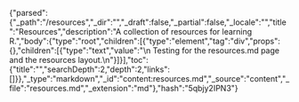 {"parsed":{"_path":"/resources","_dir":"","_draft":false,"_partial":false,"_locale":"","title":"Resources","description":"A collection of resources for learning R.","body":{"type":"root","children":[{"type":"element","tag":"div","props":{},"children":[{"type":"text","value":"\n  Testing for the resources.md page and the resources layout.\n"}]}],"toc":{"title":"","searchDepth":2,"depth":2,"links":[]}},"_type":"markdown","_id":"content:resources.md","_source":"content","_file":"resources.md","_extension":"md"},"hash":"5qbjy2IPN3"}